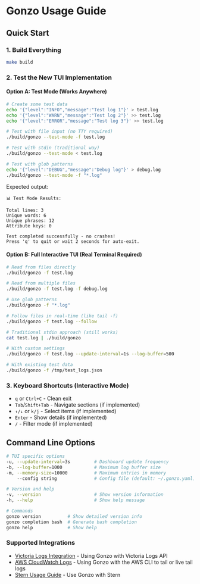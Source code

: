 # Gonzo Usage Guide

## Quick Start

### 1. Build Everything
```bash
make build
```

### 2. Test the New TUI Implementation

#### Option A: Test Mode (Works Anywhere)
```bash
# Create some test data
echo '{"level":"INFO","message":"Test log 1"}' > test.log
echo '{"level":"WARN","message":"Test log 2"}' >> test.log
echo '{"level":"ERROR","message":"Test log 3"}' >> test.log

# Test with file input (no TTY required)
./build/gonzo --test-mode -f test.log

# Test with stdin (traditional way)
./build/gonzo --test-mode < test.log

# Test with glob patterns
echo '{"level":"DEBUG","message":"Debug log"}' > debug.log
./build/gonzo --test-mode -f "*.log"
```

Expected output:
```
📊 Test Mode Results:

Total lines: 3
Unique words: 6
Unique phrases: 12
Attribute keys: 0

Test completed successfully - no crashes!
Press 'q' to quit or wait 2 seconds for auto-exit.
```

#### Option B: Full Interactive TUI (Real Terminal Required)
```bash
# Read from files directly
./build/gonzo -f test.log

# Read from multiple files
./build/gonzo -f test.log -f debug.log

# Use glob patterns
./build/gonzo -f "*.log"

# Follow files in real-time (like tail -f)
./build/gonzo -f test.log --follow

# Traditional stdin approach (still works)
cat test.log | ./build/gonzo

# With custom settings
./build/gonzo -f test.log --update-interval=1s --log-buffer=500

# With existing test data
./build/gonzo -f /tmp/test_logs.json
```

### 3. Keyboard Shortcuts (Interactive Mode)
- `q` or `Ctrl+C` - Clean exit
- `Tab`/`Shift+Tab` - Navigate sections (if implemented)  
- `↑/↓` or `k/j` - Select items (if implemented)
- `Enter` - Show details (if implemented)
- `/` - Filter mode (if implemented)

## Command Line Options

```bash
# TUI specific options
-u, --update-interval=3s         # Dashboard update frequency  
-b, --log-buffer=1000            # Maximum log buffer size
-m, --memory-size=10000          # Maximum entries in memory
    --config string              # Config file (default: ~/.gonzo.yaml)

# Version and help
-v, --version                    # Show version information  
-h, --help                       # Show help message

# Commands
gonzo version          # Show detailed version info
gonzo completion bash  # Generate bash completion
gonzo help             # Show help
```

### Supported Integrations 

- [Victoria Logs Integration](guides/VICTORIA_LOGS_USAGE.md) - Using Gonzo with Victoria Logs API
- [AWS CloudWatch Logs](guides/CLOUDWATCH_USAGE_GUIDE.md) - Using Gonzo with the AWS CLI to tail or live tail logs
- [Stern Usage Guide](guides/STERN_USAGE_GUIDE.md) - Use Gonzo with Stern

